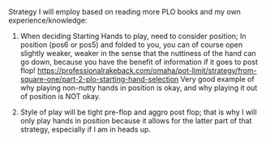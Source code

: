 Strategy I will employ based on reading more PLO books and my own experience/knowledge: 

1) When deciding Starting Hands to play, need to consider position; 
In position (pos6 or pos5) and folded to you, you can of course open slightly weaker, weaker in the sense that the nuttiness of the hand 
can go down, because you have the benefit of information if it goes to post flop! 
https://professionalrakeback.com/omaha/pot-limit/strategy/from-square-one/part-2-plo-starting-hand-selection 
Very good example of why playing non-nutty hands in position is okay, and why playing it out of position is NOT okay. 

2) Style of play will be tight pre-flop and aggro post flop; that is why I will only play hands in position
because it allows for the latter part of that strategy, especially if I am in heads up.



